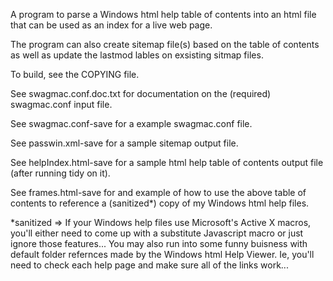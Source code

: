 A program to parse a Windows html help table of contents into an html file
that can be used as an index for a live web page.

The program can also create sitemap file(s) based on the table of contents
as well as update the lastmod lables on exsisting sitmap files.

To build, see the COPYING file.

See swagmac.conf.doc.txt for documentation on the (required) swagmac.conf input file.

See swagmac.conf-save for a example swagmac.conf file.

See passwin.xml-save for a sample sitemap output file.

See helpIndex.html-save for a sample html help table of contents output file (after running tidy on it).

See frames.html-save for and example of how to use the above table of contents to reference a (sanitized*) copy of my Windows html help files.

*sanitized => If your Windows help files use Microsoft's Active X macros, you'll either need to come up with a substitute Javascript macro or just ignore those features... You may also run into some funny buisness with default folder refernces made by the Windows html Help Viewer. Ie, you'll need to check each help page and make sure all of the links work...

